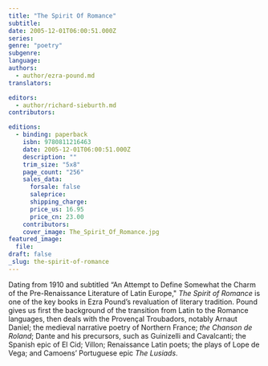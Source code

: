 ```yaml
---
title: "The Spirit Of Romance"
subtitle:
date: 2005-12-01T06:00:51.000Z
series:
genre: "poetry"
subgenre:
language:
authors:
  - author/ezra-pound.md
translators:

editors:
  - author/richard-sieburth.md
contributors:

editions:
  - binding: paperback
    isbn: 9780811216463
    date: 2005-12-01T06:00:51.000Z
    description: ""
    trim_size: "5x8"
    page_count: "256"
    sales_data:
      forsale: false
      saleprice:
      shipping_charge:
      price_us: 16.95
      price_cn: 23.00
    contributors:
    cover_image: The_Spirit_Of_Romance.jpg
featured_image:
  file:
draft: false
_slug: the-spirit-of-romance
---
```


Dating from 1910 and subtitled “An Attempt to Define Somewhat the Charm of the Pre-Renaissance Literature of Latin Europe," _The Spirit of Romance_ is one of the key books in Ezra Pound’s revaluation of literary tradition. Pound gives us first the background of the transition from Latin to the Romance languages, then deals with the Provençal Troubadors, notably Arnaut Daniel; the medieval narrative poetry of Northern France; _the Chanson de Roland_; Dante and his precursors, such as Guinizelli and Cavalcanti; the Spanish epic of El Cid; Villon; Renaissance Latin poets; the plays of Lope de Vega; and Camoens’ Portuguese epic _The Lusiads_.

